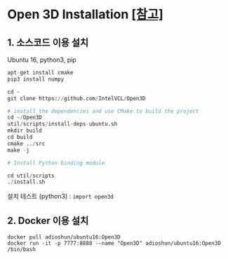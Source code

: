 # Open 3D Installation [[참고]](http://www.open3d.org/docs/getting_started.html#compiling-from-source)

## 1. 소스코드 이용 설치 

Ubuntu 16, python3, pip

```python
apt-get install cmake 
pip3 install numpy

cd ~
git clone https://github.com/IntelVCL/Open3D

# install the dependencies and use CMake to build the project
cd ~/Open3D
util/scripts/install-deps-ubuntu.sh
mkdir build
cd build
cmake ../src
make -j

# Install Python binding module 

cd util/scripts
./install.sh

```

설치 테스트 (python3) : `import open3d`


## 2. Docker 이용 설치 

```
docker pull adioshun/ubuntu16:Open3D
docker run -it -p 7777:8888 --name "Open3D" adioshun/ubuntu16:Open3D /bin/bash
```